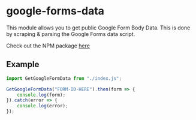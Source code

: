 # google-forms-data
This module allows you to get public Google Form Body Data. 
This is done by scraping & parsing the Google Forms data script.

Check out the NPM package [here](https://www.npmjs.com/package/google-forms-data)

## Example

```js
import GetGoogleFormData from "./index.js";

GetGoogleFormData("FORM-ID-HERE").then(form => {
    console.log(form);
}).catch(error => {
    console.log(error);
});
```
